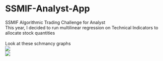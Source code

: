 # SSMIF-Analyst-App
SSMIF Algorithmic Trading Challenge for Analyst <br>
This year, I decided to run multilinear regression on Technical Indicators to allocate stock quantities <br>
<br>
Look at these schmancy graphs <br>
<img src="https://cdn.discordapp.com/attachments/1159358986043273276/1164065155596959824/image.png?ex=6541db28&is=652f6628&hm=1d30925e59cae865be5c95d888c43267e11eca3fbc286b507e86fb581cfeb9b0&" /> <br>
<img src="https://cdn.discordapp.com/attachments/1159358986043273276/1164065515178835998/image.png?ex=6541db7e&is=652f667e&hm=27eeaeb55bda32f91f3552190298ad899763267d9579f24ff39458815b6bfa30&" />